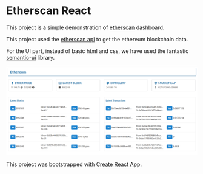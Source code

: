 # Etherscan React

This project is a simple demonstration of [etherscan](https://etherscan.io) dashboard.

This project used the [etherscan api](https://etherscan.io/apis) to get the ethereum blockchain data.

For the UI part, instead of basic html and css, we have used the fantastic [semantic-ui](https://react.semantic-ui.com/) library.

<img src="public/etherscan.png">

This project was bootstrapped with [Create React App](https://github.com/facebook/create-react-app).
